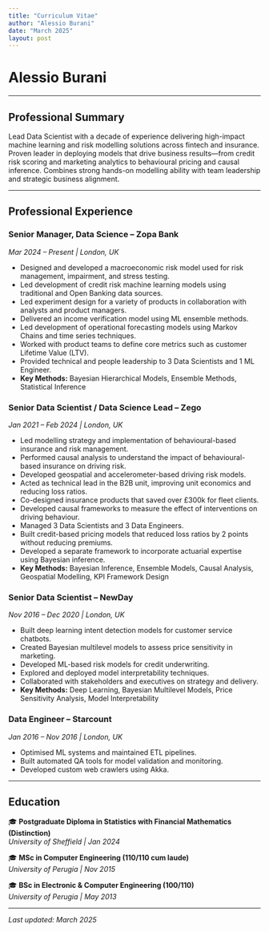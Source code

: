 ```yaml
---
title: "Curriculum Vitae"
author: "Alessio Burani"
date: "March 2025"
layout: post
---
```


# **Alessio Burani**  

---

## **Professional Summary**  

Lead Data Scientist with a decade of experience delivering high-impact machine learning and risk modelling solutions across fintech and insurance. Proven leader in deploying models that drive business results—from credit risk scoring and marketing analytics to behavioural pricing and causal inference. Combines strong hands-on modelling ability with team leadership and strategic business alignment.

---

## **Professional Experience**

### Senior Manager, Data Science – Zopa Bank  
*Mar 2024 – Present | London, UK*  

- Designed and developed a macroeconomic risk model used for risk management, impairment, and stress testing.  
- Led development of credit risk machine learning models using traditional and Open Banking data sources.  
- Led experiment design for a variety of products in collaboration with analysts and product managers.  
- Delivered an income verification model using ML ensemble methods.  
- Led development of operational forecasting models using Markov Chains and time series techniques.  
- Worked with product teams to define core metrics such as customer Lifetime Value (LTV).  
- Provided technical and people leadership to 3 Data Scientists and 1 ML Engineer.  
- **Key Methods:** Bayesian Hierarchical Models, Ensemble Methods, Statistical Inference  

### Senior Data Scientist / Data Science Lead – Zego  
*Jan 2021 – Feb 2024 | London, UK*  

- Led modelling strategy and implementation of behavioural-based insurance and risk management.  
- Performed causal analysis to understand the impact of behavioural-based insurance on driving risk.  
- Developed geospatial and accelerometer-based driving risk models.  
- Acted as technical lead in the B2B unit, improving unit economics and reducing loss ratios.  
- Co-designed insurance products that saved over £300k for fleet clients.  
- Developed causal frameworks to measure the effect of interventions on driving behaviour.  
- Managed 3 Data Scientists and 3 Data Engineers.  
- Built credit-based pricing models that reduced loss ratios by 2 points without reducing premiums.  
- Developed a separate framework to incorporate actuarial expertise using Bayesian inference.  
- **Key Methods:** Bayesian Inference, Ensemble Models, Causal Analysis, Geospatial Modelling, KPI Framework Design

### Senior Data Scientist – NewDay  
*Nov 2016 – Dec 2020 | London, UK*  

- Built deep learning intent detection models for customer service chatbots.  
- Created Bayesian multilevel models to assess price sensitivity in marketing.  
- Developed ML-based risk models for credit underwriting.  
- Explored and deployed model interpretability techniques.  
- Collaborated with stakeholders and executives on strategy and delivery.  
- **Key Methods:** Deep Learning, Bayesian Multilevel Models, Price Sensitivity Analysis, Model Interpretability

### Data Engineer – Starcount  
*Jan 2016 – Nov 2016 | London, UK*  

- Optimised ML systems and maintained ETL pipelines.  
- Built automated QA tools for model validation and monitoring.  
- Developed custom web crawlers using Akka.  

---

## **Education**  

🎓 **Postgraduate Diploma in Statistics with Financial Mathematics (Distinction)**  
_University of Sheffield | Jan 2024_  

🎓 **MSc in Computer Engineering (110/110 cum laude)**  
_University of Perugia | Nov 2015_  

🎓 **BSc in Electronic & Computer Engineering (100/110)**  
_University of Perugia | May 2013_  

---

_Last updated: March 2025_  